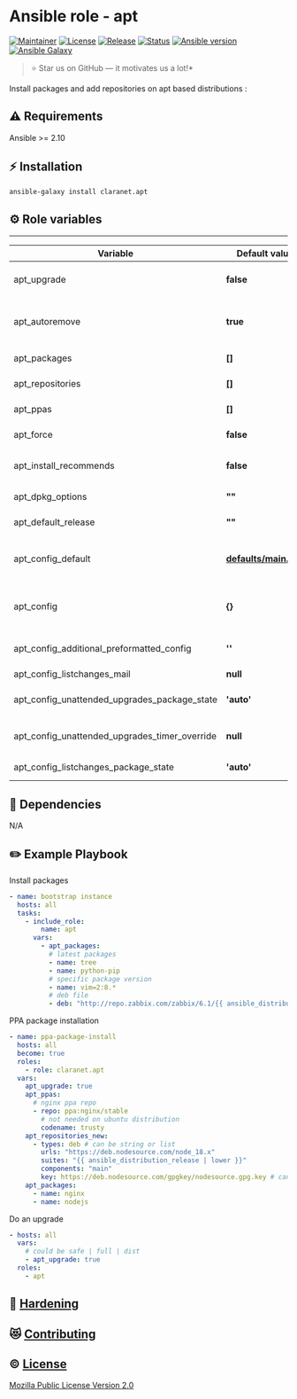 # Ansible role - apt
[![Maintainer](https://img.shields.io/badge/maintained%20by-claranet-e00000?style=flat-square)](https://www.claranet.fr/)
[![License](https://img.shields.io/github/license/claranet/ansible-role-apt?style=flat-square)](LICENSE)
[![Release](https://img.shields.io/github/v/release/claranet/ansible-role-apt?style=flat-square)](https://github.com/claranet/ansible-role-aot/releases)
[![Status](https://img.shields.io/github/workflow/status/claranet/ansible-role-apt/Ansible%20Molecule?style=flat-square&label=tests)](https://github.com/claranet/ansible-role-apt/actions?query=workflow%3A%22Ansible+Molecule%22)
[![Ansible version](https://img.shields.io/badge/ansible-%3E%3D2.10-black.svg?style=flat-square&logo=ansible)](https://github.com/ansible/ansible)
[![Ansible Galaxy](https://img.shields.io/badge/ansible-galaxy-black.svg?style=flat-square&logo=ansible)](https://galaxy.ansible.com/claranet/apt)

> :star: Star us on GitHub — it motivates us a lot!*

Install packages and add repositories on apt based distributions :

## :warning: Requirements

Ansible >= 2.10

## :zap: Installation

```bash
ansible-galaxy install claranet.apt
```
## :gear: Role variables
--------------

Variable                                      | Default value                                              | Description
----------------------------------------------|------------------------------------------------------------|--------------------------------------
apt_upgrade                                   | **false**                                                  | Do an upgrade (no, yes, safe, full, dist)
apt_autoremove                                | **true**                                                   | Remove packages that are no longer needed for dependencies
apt_packages                                  | **[]**                                                     | Packages list to install
apt_repositories                              | **[[]](molecule/ppa-package-install/converge.yml#L12)**    | Repositories list to configure
apt_ppas                                      | **[[]](molecule/ppa-package-install/converge.yml#L19)**    | PPA repositories to add
apt_force                                     | **false**                                                  | Force installs / removes
apt_install_recommends                        | **false**                                                  | Install recommended packages
apt_dpkg_options                              | **""**                                                     | Add dpkg options to apt command
apt_default_release                           | **""**                                                     | Set pin priorities (like apt -t)
apt_config_default                            | **[defaults/main.yml](defaults/main.yml#L16)**             | Defaut config for apt, every new config will be merge with it
apt_config                                    | **{}**                                                     | New config to set, it will be merge with apt_default_config
apt_config_additional_preformatted_config     | **''**                                                     | Additional preformatted config
apt_config_listchanges_mail                   | **null**                                                   | List changes mail
apt_config_unattended_upgrades_package_state  | **'auto'**                                                 | Unattended upgrades package state
apt_config_unattended_upgrades_timer_override | **null**                                                   | Unattended upgrades timer override
apt_config_listchanges_package_state          | **'auto'**                                                 | List changes package state

## :arrows_counterclockwise: Dependencies

N/A

## :pencil2: Example Playbook

Install packages

```yaml
- name: bootstrap instance
  hosts: all
  tasks:
    - include_role:
        name: apt
      vars:
        - apt_packages:
          # latest packages
          - name: tree
          - name: python-pip
          # specific package version
          - name: vim=2:8.*
          # deb file
          - deb: "http://repo.zabbix.com/zabbix/6.1/{{ ansible_distribution | lower }}/pool/main/z/zabbix-release/zabbix-release_6.1-2+{{ ansible_distribution |lower }}{{ ansible_distribution_version }}_all.deb"ansible_distribution_release }}_all.deb
```

PPA package installation

```yaml
- name: ppa-package-install
  hosts: all
  become: true
  roles:
    - role: claranet.apt
  vars:
    apt_upgrade: true
    apt_ppas:
      # nginx ppa repo
      - repo: ppa:nginx/stable
        # not needed on ubuntu distribution
        codename: trusty
    apt_repositories_new:
      - types: deb # can be string or list
        urls: "https://deb.nodesource.com/node_18.x"
        suites: "{{ ansible_distribution_release | lower }}"
        components: "main"
        key: https://deb.nodesource.com/gpgkey/nodesource.gpg.key # can be url or content of file
    apt_packages:
      - name: nginx
      - name: nodejs
```

Do an upgrade

```yaml
- hosts: all
  vars:
    # could be safe | full | dist
    - apt_upgrade: true
  roles:
    - apt
```

## :closed_lock_with_key: [Hardening](HARDENING.md)

## :heart_eyes_cat: [Contributing](CONTRIBUTING.md)

## :copyright: [License](LICENSE)

[Mozilla Public License Version 2.0](https://www.mozilla.org/en-US/MPL/2.0/)
